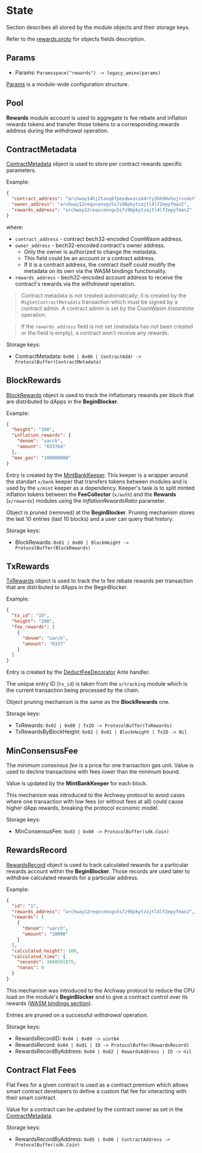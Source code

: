 <!--
order: 1
-->

# State

Section describes all stored by the module objects and their storage keys.

Refer to the
[rewards.proto](../../../proto/archway/rewards/v1beta1/rewards.proto) for
objects fields description.

## Params

*   Params: `Paramsspace("rewards") -> legacy_amino(params)`

[Params](../../../proto/archway/rewards/v1beta1/rewards.proto#L11) is a
module-wide configuration structure.

## Pool

**Rewards** module account is used to aggregate tx fee rebate and inflation
rewards tokens and transfer those tokens to a corresponding rewards address
during the *withdrawal* operation.

## ContractMetadata

[ContractMetadata](../../../proto/archway/rewards/v1beta1/rewards.proto#L31)
object is used to store per contract rewards specific parameters.

Example:

```json
{
  "contract_address": "archway14hj2tavq8fpesdwxxcu44rty3hh90vhujrvcmstl4zr3txmfvw9sy85n2u",
  "owner_address": "archway12reqvcenxgv5s7z96pkytzajtl4lf2epyfman2",
  "rewards_address": "archway12reqvcenxgv5s7z96pkytzajtl4lf2epyfman2"
}
```

where:

*   `contract_address` - contract bech32-encoded CosmWasm address.
*   `owner_address` - bech32-encoded contract's owner address.
    *   Only the owner is authorized to change the metadata.
    *   This field could be an account or a contract address.
    *   If it is a contract address, the contract itself could modify the metadata
        on its own via the WASM bindings functionality.
*   `rewards_address` - bech32-encoded account address to receive the contract's
    rewards via the *withdrawal* operation.

> Contract metadata is not created automatically; it is created by the
> `MsgSetContractMetadata` transaction which must be signed by a contract admin.
> A contract admin is set by the CosmWasm *Instantiate* operation.

> If the `rewards_address` field is not set (metadata has not been created or
> the field is empty), a contract won't receive any rewards.

Storage keys:

*   ContractMetadata:
    `0x00 | 0x00 | ContractAddr -> ProtocolBuffer(ContractMetadata)`

## BlockRewards

[BlockRewards](../../../proto/archway/rewards/v1beta1/rewards.proto#L46) object
is used to track the inflationary rewards per block that are distributed to
dApps in the **BeginBlocker**.

Example:

```json
{
  "height": "100",
  "inflation_rewards": {
    "denom": "uarch",
    "amount": "633764"
  },
  "max_gas": "100000000"
}
```

Entry is created by the [MintBankKeeper](../mintbankkeeper/keeper.go#L25). This
keeper is a wrapper around the standart `x/bank` keeper that transfers tokens
between modules and is used by the `x/mint` keeper as a dependency. Keeper's
task is to split minted inflation tokens between the **FeeCollector** (`x/auth`)
and the **Rewards** (`x/rewards`) modules using the *InflationRewardsRatio*
parameter.

Object is pruned (removed) at the **BeginBlocker**. Pruning mechanism stores the
last 10 entries (last 10 blocks) and a user can query that history.

Storage keys:

*   BlockRewards: `0x01 | 0x00 | BlockHeight -> ProtocolBuffer(BlockRewards)`

## TxRewards

[TxRewards](../../../proto/archway/rewards/v1beta1/rewards.proto#L60) object is
used to track the tx fee rebate rewards per transaction that are distributed to
dApps in the BeginBlocker.

Example:

```json
{
  "tx_id": "10",
  "height": "100",
  "fee_rewards": [
    {
      "denom": "uarch",
      "amount": "6337"
    }
  ]
}
```

Entry is created by the
[DeductFeeDecorator](03_ante_handlers.md#DeductFeeDecorator) Ante handler.

The unique entry ID (`tx_id`) is taken from the `x/tracking` module which is the
current transaction being processed by the chain.

Object pruning mechanism is the same as the **BlockRewards** one.

Storage keys:

*   TxRewards: `0x02 | 0x00 | TxID -> ProtocolBuffer(TxRewards)`
*   TxRewardsByBlockHeight: `0x02 | 0x01 | BlockHeight | TxID -> Nil`

## MinConsensusFee

The *minimum consensus fee* is a price for one transaction gas unit. Value is
used to decline transactions with fees lower than the minimum bound.

Value is updated by the **MintBankKeeper** for each block.

This mechanism was introduced to the Archway protocol to avoid cases where one
transaction with low fees (or without fees at all) could cause higher dApp
rewards, breaking the protocol economic model.

Storage keys:

*   MinConsensusFee: `0x03 | 0x00 -> ProtocolBuffer(sdk.Coin)`

## RewardsRecord

[RewardsRecord](../../../proto/archway/rewards/v1beta1/rewards.proto#L78) object
is used to track calculated rewards for a particular rewards account within the
**BeginBlocker**. Those records are used later to withdraw calculated rewards
for a particular address.

Example:

```json
{
  "id": "1",
  "rewards_address": "archway12reqvcenxgv5s7z96pkytzajtl4lf2epyfman2",
  "rewards": [
    {
      "denom": "uarch",
      "amount": "10000"
    }
  ],
  "calculated_height": 100,
  "calculated_time": {
    "seconds": 1660591975,
    "nanos": 0
  }
}
```

This mechanism was introduced to the Archway protocol to reduce the CPU load on
the module's **BeginBlocker** and to give a contract control over its rewards
([WASM bindings section](08_wasm_bindings.md)).

Entries are pruned on a successful *withdrawal* operation.

Storage keys:

*   RewardsRecordID: `0x04 | 0x00 -> uint64`
*   RewardsRecord: `0x04 | 0x01 | ID -> ProtocolBuffer(RewardsRecord)`
*   RewardsRecordByAddress: `0x04 | 0x02 | RewardsAddress | ID -> nil`

## Contract Flat Fees

Flat Fees for a given contract is used as a contract premium which allows smart
contract developers to define a custom flat fee for interacting with their smart
contract.

Value for a contract can be updated by the contract owner as set in the
[ContractMetadata](#contractmetadata).

Storage keys:

*   RewardsRecordByAddress:
    `0x05 | 0x00 | ContractAddress -> ProtocolBuffer(sdk.Coin)`
